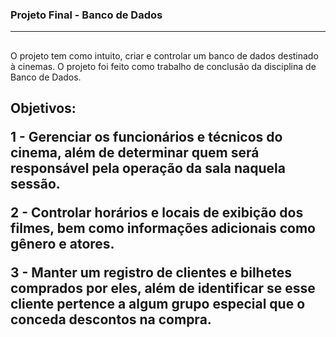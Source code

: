 <h3> Projeto Final - Banco de Dados </h3>

<hr>

<p>
<h2></h2>O projeto tem como intuito, criar e controlar um banco de dados destinado à cinemas. O projeto foi feito como trabalho de conclusão da disciplina de Banco de Dados.</p> <h2>
</p>
<p>
Objetivos:
  
1 - Gerenciar os funcionários e técnicos do cinema, além de determinar quem será responsável pela operação da sala naquela sessão.
  
2 - Controlar horários e locais de exibição dos filmes, bem como informações adicionais como gênero e atores.

3 - Manter um registro de clientes e bilhetes comprados por eles, além de identificar se esse cliente pertence a algum grupo especial que o conceda descontos na compra.
</p>
